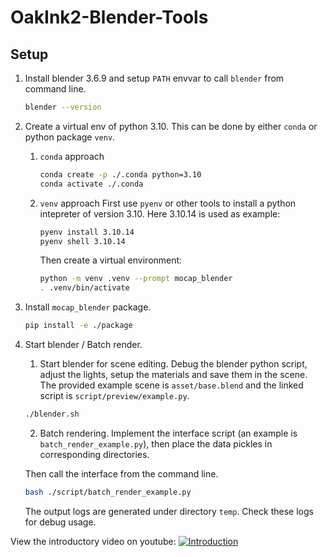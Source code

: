 # OakInk2-Blender-Tools

## Setup

1. Install blender 3.6.9 and setup `PATH` envvar to call `blender` from command line.
   
    ```bash
    blender --version
    ```

2. Create a virtual env of python 3.10. This can be done by either `conda` or python package `venv`.
    
    1. `conda` approach
        
        ```bash
        conda create -p ./.conda python=3.10
        conda activate ./.conda
        ```

    2. `venv` approach
        First use `pyenv` or other tools to install a python intepreter of version 3.10. Here 3.10.14 is used as example:

        ```bash
        pyenv install 3.10.14
        pyenv shell 3.10.14
        ```

        Then create a virtual environment:

        ```bash
        python -m venv .venv --prompt mocap_blender
        . .venv/bin/activate
        ```

3. Install `mocap_blender` package.
    
    ```bash
    pip install -e ./package
    ```

4. Start blender / Batch render.
    
    1. Start blender for scene editing. Debug the blender python script, adjust the lights, setup the materials and save them in the scene. The provided example scene is `asset/base.blend` and the linked script is `script/preview/example.py`.

    ```bash
    ./blender.sh
    ```

    2. Batch rendering. Implement the interface script (an example is `batch_render_example.py`), then place the data pickles in corresponding directories.

    Then call the interface from the command line.
    ```bash
    bash ./script/batch_render_example.py
    ```

    The output logs are generated under directory `temp`. Check these logs for debug usage.

View the introductory video on youtube:
[![Introduction](https://img.youtube.com/vi/VmMDvRdfMmM/0.jpg)](https://www.youtube.com/watch?v=VmMDvRdfMmM)

```bibtex

```